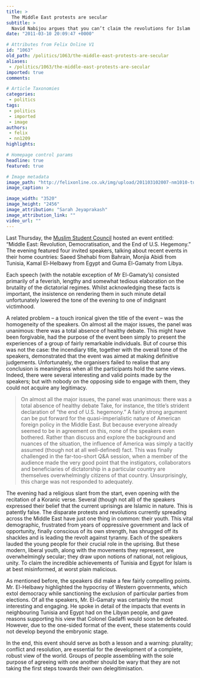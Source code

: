 ```yaml
---
title: >
  The Middle East protests are secular
subtitle: >
  Navid Nabijou argues that you can’t claim the revolutions for Islam
date: "2011-03-10 20:09:47 +0000"

# Attributes from Felix Online V1
id: "1063"
old_path: /politics/1063/the-middle-east-protests-are-secular
aliases:
 - /politics/1063/the-middle-east-protests-are-secular
imported: true
comments:

# Article Taxonomies
categories:
 - politics
tags:
 - politics
 - imported
 - image
authors:
 - felix
 - nn1209
highlights:

# Homepage control params
headline: true
featured: true

# Image metadata
image_path: "http://felixonline.co.uk/img/upload/201103102007-nm1010-turkeytu.jpg"
image_caption: >

image_width: "3520"
image_height: "2456"
image_attribution: "Sarah Jeyaprakash"
image_attribution_link: ""
video_url: ""
---
```


Last Thursday, the [Muslim Student Council](http://muslimstudentcouncil.org/) hosted an event entitled: “Middle East: Revolution, Democratisation, and the End of U.S. Hegemony.” The evening featured four invited speakers, talking about recent events in their home countries: Saeed Shehabi from Bahrain, Monjia Abidi from Tunisia, Kamal El-Helbawy from Egypt and Guma El-Gamaty from Libya.

Each speech (with the notable exception of Mr El-Gamaty’s) consisted primarily of a feverish, lengthy and somewhat tedious elaboration on the brutality of the dictatorial regimes. Whilst acknowledging these facts is important, the insistence on rendering them in such minute detail unfortunately lowered the tone of the evening to one of indignant victimhood.

A related problem – a touch ironical given the title of the event – was the homogeneity of the speakers. On almost all the major issues, the panel was unanimous: there was a total absence of healthy debate. This might have been forgivable, had the purpose of the event been simply to present the experiences of a group of fairly remarkable individuals. But of course this was not the case: the incendiary title, together with the overall tone of the speakers, demonstrated that the event was aimed at making definitive judgements. Unfortunately, the organisers failed to realise that any conclusion is meaningless when all the participants hold the same views. Indeed, there were several interesting and valid points made by the speakers; but with nobody on the opposing side to engage with them, they could not acquire any legitimacy.
> On almost all the major issues, the panel was unanimous: there was a total absence of healthy debate
Take, for instance, the title’s strident declaration of “the end of U.S. hegemony.” A fairly strong argument can be put forward for the quasi-imperialistic nature of American foreign policy in the Middle East. But because everyone already seemed to be in agreement on this, none of the speakers even bothered. Rather than discuss and explore the background and nuances of the situation, the influence of America was simply a tacitly assumed (though not at all well-defined) fact. This was finally challenged in the far-too-short Q&A session, when a member of the audience made the very good point that the instigators, collaborators and beneficiaries of dictatorship in a particular country are themselves overwhelmingly citizens of that country. Unsurprisingly, this charge was not responded to adequately.

The evening had a religious slant from the start, even opening with the recitation of a Koranic verse. Several (though not all) of the speakers expressed their belief that the current uprisings are Islamic in nature. This is patently false. The disparate protests and revolutions currently spreading across the Middle East have just one thing in common: their youth. This vital demographic, frustrated from years of oppressive government and lack of opportunity, finally conscious of its own strength, has shrugged off its shackles and is leading the revolt against tyranny. Each of the speakers lauded the young people for their crucial role in the uprising. But these modern, liberal youth, along with the movements they represent, are overwhelmingly secular; they draw upon notions of national, not religious, unity. To claim the incredible achievements of Tunisia and Egypt for Islam is at best misinformed, at worst plain malicious.

As mentioned before, the speakers did make a few fairly compelling points. Mr. El-Helbawy highlighted the hypocrisy of Western governments, which extol democracy while sanctioning the exclusion of particular parties from elections. Of all the speakers, Mr. El-Gamaty was certainly the most interesting and engaging. He spoke in detail of the impacts that events in neighbouring Tunisia and Egypt had on the Libyan people, and gave reasons supporting his view that Colonel Gadaffi would soon be defeated. However, due to the one-sided format of the event, these statements could not develop beyond the embryonic stage.

In the end, this event should serve as both a lesson and a warning: plurality; conflict and resolution, are essential for the development of a complete, robust view of the world. Groups of people assembling with the sole purpose of agreeing with one another should be wary that they are not taking the first steps towards their own delegitimisation.
